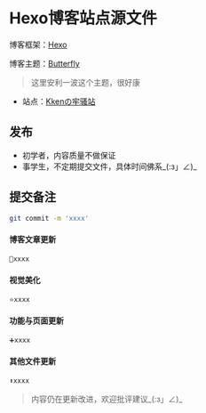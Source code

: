 # Hexo博客站点源文件

博客框架：[Hexo]((https://hexo.io/zh-cn/))

博客主题：[Butterfly](https://github.com/jerryc127/hexo-theme-butterfly)

> 这里安利一波这个主题，很好康

+ 站点：[Kkenの牢骚站 ](https://Kenguo05.github.io)

## 发布

+ 初学者，内容质量不做保证
+ 事学生，不定期提交文件，具体时间佛系\_(:з」∠)_

## 提交备注

```sh
git commit -m 'xxxx'
```

#### 博客文章更新

```sh
📄xxxx
```

#### 视觉美化

```sh
⭐xxxx
```

#### 功能与页面更新

```sh
➕xxxx
```

#### 其他文件更新

```sh
⬆xxxx
```

> 内容仍在更新改进，欢迎批评建议\_(:з」∠)_

